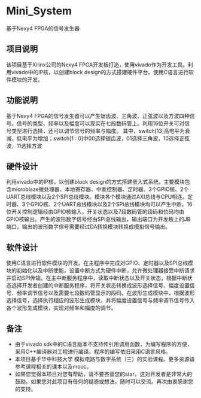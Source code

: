 # Mini_System
基于Nexy4 FPGA的信号发生器

## 项目说明
该项目基于Xilinx公司的Nexy4 FPGA开发板打造，使用vivado作为开发工具。利用vivado中的IP核，以创建block design的方式搭建硬件平台。使用C语言进行软件模块的开发。
## 功能说明
基于Nexy4 FPGA的信号发生器可以产生锯齿波、三角波、正弦波以及方波四种信号。信号的类型、频率以及幅度可以现实在七段数码管上。利用16位开关可对信号类型进行选择，还可以调节信号的频率与幅度。
其中，switch[13]高电平为衰减，低电平为增加；switch[1 : 0]中00选择锯齿波，01选择三角波，10选择正弦波，11选择方波
## 硬件设计
利用vivado中的IP核，以创建block design的方式搭建嵌入式系统。主要模块包含microblaze微处理器、本地寄存器、中断控制器、定时器、3个GPIO核、2个UART总线模块以及2个SPI总线模块。模块各个模块通过AXI总线与CPU相连。定时器、3个GPIO核、2个UART总线模块以及2个SPI总线模块均可以产生中断。16位开关控制逻辑经由GPIO核输入，开关状态以及7段数码管的段码和位码均由GPIO核输出。产生的波形数字信号经由SPI总线输出，输出端口为开发板上的JB端口。输出的波形数字信号需要经过DA转换模块转换成模拟信号输出。
## 软件设计
使用C语言进行软件模块的开发。在主程序中完成对GPIO、定时器以及SPI总线模块的初始化以及中断使能，设置中断方式为硬件中断，允许微处理器接受中断请求并启动SPI传输。在主中断服务程序中，读取中断状态以及开关状态，根据中断状态选择开发者创建的中断服务程序，将开关状态转换成波形选择信号、幅度设置信号、频率调节信号以及需要七段数码管显示的段码。在波形生成模块中，根据波形选择信号，选择执行相应的波形生成模块，并将幅度设置信号与频率调节信号传入各个波形生成模块，实现对频率和幅度的调节。
## 备注
* 由于vivado sdk中的C语言版本不支持传引用调用函数，为编写程序的方便，采用C++编译器对工程进行编译。程序的编写依旧采用C语言风格。
* 本项目基于华中科技大学 模拟电路与数字系统（三）的实验课程。更多资源请参考课程相关的课本以及mooc。
* 如果您觉得本项目对您有帮助，请不要吝啬您的star，这对开发者是非常大的鼓励。如果您对此项目有任何的疑惑或想法，随时可以交流。再次由衷感谢您的支持。
